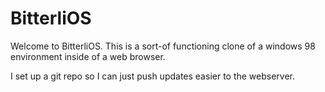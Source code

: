 # BitterliOS

Welcome to BitterliOS. This is a sort-of functioning clone of a windows 98 environment inside of a web browser.

I set up a git repo so I can just push updates easier to the webserver.
